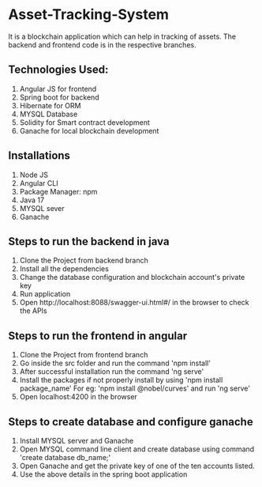 # Asset-Tracking-System
It is a blockchain application which can help in tracking of assets.
The backend and frontend code is in the respective branches.

## Technologies Used:
1. Angular JS for frontend
2. Spring boot for backend
3. Hibernate for ORM
4. MYSQL Database
5. Solidity for Smart contract development
6. Ganache for local blockchain development

## Installations
1. Node JS
2. Angular CLI
3. Package Manager: npm
4. Java 17
5. MYSQL sever
6. Ganache


## Steps to run the backend in java
1) Clone the Project from backend branch
2) Install all the dependencies
3) Change the database configuration and blockchain account's private key
4) Run application
5) Open http://localhost:8088/swagger-ui.html#/ in the browser to check the APIs

## Steps to run the frontend in angular
1) Clone the Project from frontend branch
2) Go inside the src folder and run the command 'npm install'
3) After successful installation run the command 'ng serve'
4) Install the packages if not properly install by using 'npm install package_name' For eg: 'npm install @nobel/curves' and run 'ng serve' 
5) Open localhost:4200 in the browser


## Steps to create database and configure ganache
1) Install MYSQL server and Ganache
2) Open MYSQL command line client and create database using command 'create database db_name;'
3) Open Ganache and get the private key of one of the ten accounts listed.
4) Use the above details in the spring boot application
